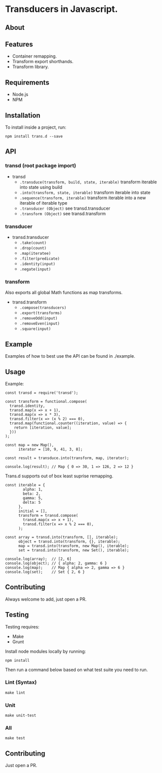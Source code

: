 # Transducers in Javascript.

## About

## Features

  * Container remapping.
  * Transform export shorthands.
  * Transform library.

## Requirements
  - Node.js
  - NPM

## Installation

To install inside a project, run:

    npm install trans.d --save

## API

### transd (root package import)

  * transd
    * `.transduce(transform, build, state, iterable)` transform iterable into state using build
    * `.into(transform, state, iterable)` transform iterable into state
    * `.sequence(transform, iterable)` transform iterable into a new iterable of iterable type
    * `.transducer (Object)` see transd.transducer
    * `.transform (Object)` see transd.transform

### transducer

  * transd.transducer
    * `.take(count)`
    * `.drop(count)`
    * `.map(iteratee)`
    * `.filter(predicate)`
    * `.identity(input)`
    * `.negate(input)`

### transform

Also exports all global Math functions as map transforms.

  * transd.transform
    * `.compose(transducers)`
    * `.export(transforms)`
    * `.removeOdd(input)`
    * `.removeEven(input)`
    * `.square(input)`

## Example

Examples of how to best use the API can be found in ./example.

## Usage

Example:

    const transd = require('transd');

    const transform = functional.compose(
      transd.identity,
      transd.map(x => x + 1),
      transd.map(x => x * 3),
      transd.filter(x => (x % 2) === 0),
      transd.map(functional.counter((iteration, value) => {
        return [iteration, value];
      }))
    );

    const map = new Map(),
          iterator = [10, 9, 41, 3, 8];

    const result = transduce.into(transform, map, iterator);

    console.log(result); // Map { 0 => 30, 1 => 126, 2 => 12 }


Trans.d supports out of box least suprise remapping.

    const iterable = {
            alpha: 1,
            beta: 2,
            gamma: 5,
            delta: 5
          },
          initial = [],
          transform = transd.compose(
            transd.map(x => x + 1),
            transd.filter(x => x % 2 === 0),
          );
    
    const array = transd.into(transform, [], iterable);
          object = transd.into(transform, {}, iterable);
          map = transd.into(transform, new Map(), iterable);
          set = transd.into(transform, new Set(), iterable);

    console.log(array);  // [2, 6]
    console.log(object); // { alpha: 2, gamma: 6 }
    console.log(map);    // Map { alpha => 2, gamma => 6 }
    console.log(set);    // Set { 2, 6 }

## Contributing

Always welcome to add, just open a PR.

## Testing

Testing requires:

  - Make
  - Grunt

Install node modules locally by running:

    npm install

Then run a command below based on what test suite you need to run.

### Lint (Syntax)

    make lint

### Unit

    make unit-test

### All

    make test

## Contributing

Just open a PR.
